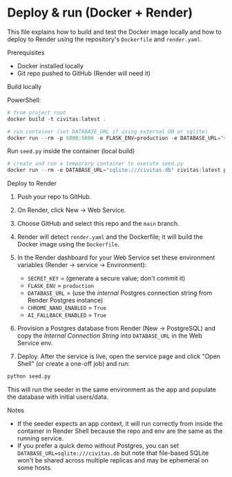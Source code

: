 # Deploy & run (Docker + Render)

This file explains how to build and test the Docker image locally and how to deploy to Render using the repository's `Dockerfile` and `render.yaml`.

Prerequisites
- Docker installed locally
- Git repo pushed to GitHub (Render will need it)

Build locally

PowerShell:

```powershell
# from project root
docker build -t civitas:latest .

# run container (set DATABASE_URL if using external DB or sqlite)
docker run --rm -p 5000:5000 -e FLASK_ENV=production -e DATABASE_URL="sqlite:///civitas.db" civitas:latest
```

Run `seed.py` inside the container (local build)

```powershell
# create and run a temporary container to execute seed.py
docker run --rm -e DATABASE_URL="sqlite:///civitas.db" civitas:latest python seed.py
```

Deploy to Render

1. Push your repo to GitHub.
2. On Render, click New → Web Service.
3. Choose GitHub and select this repo and the `main` branch.
4. Render will detect `render.yaml` and the Dockerfile; it will build the Docker image using the `Dockerfile`.
5. In the Render dashboard for your Web Service set these environment variables (Render → service → Environment):
   - `SECRET_KEY` = (generate a secure value; don't commit it)
   - `FLASK_ENV` = `production`
   - `DATABASE_URL` = (use the *internal* Postgres connection string from Render Postgres instance)
   - `CHROME_NANO_ENABLED` = `True`
   - `AI_FALLBACK_ENABLED` = `True`

6. Provision a Postgres database from Render (New → PostgreSQL) and copy the *Internal Connection String* into `DATABASE_URL` in the Web Service env.

7. Deploy. After the service is live, open the service page and click "Open Shell" (or create a one-off job) and run:

```bash
python seed.py
```

This will run the seeder in the same environment as the app and populate the database with initial users/data.

Notes
- If the seeder expects an app context, it will run correctly from inside the container in Render Shell because the repo and env are the same as the running service.
- If you prefer a quick demo without Postgres, you can set `DATABASE_URL=sqlite:///civitas.db` but note that file-based SQLite won't be shared across multiple replicas and may be ephemeral on some hosts.
